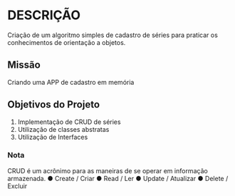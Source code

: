 # DESCRIÇÃO
Criação de um algoritmo simples de cadastro de séries para praticar os conhecimentos de orientação a objetos.

## Missão
Criando uma APP de cadastro em memória

## Objetivos do Projeto
1. Implementação de CRUD de séries
2. Utilização de classes abstratas
3. Utilização de Interfaces

### Nota
CRUD é um acrônimo para as maneiras de se operar em informação armazenada.
● Create / Criar
● Read / Ler
● Update / Atualizar
● Delete / Excluir